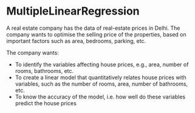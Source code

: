 # MultipleLinearRegression

A real estate company has the data of real-estate prices in Delhi. The company wants to optimise the selling price of the properties, based on important factors such as area, bedrooms, parking, etc.

The company wants:


- To identify the variables affecting house prices, e.g., area, number of rooms, bathrooms, etc.
- To create a linear model that quantitatively relates house prices with variables, such as the number of rooms, area, number of bathrooms, etc.
- To know the accuracy of the model, i.e. how well do these variables predict the house prices
